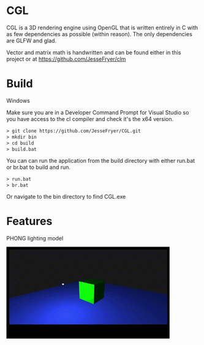 # CGL
CGL is a 3D rendering engine using OpenGL that is written entirely in C with 
as few dependencies as possible (within reason). The only dependencies are GLFW
and glad. 

Vector and matrix math is handwritten and can be found either in this project
or at https://github.com/JesseFryer/clm

# Build

Windows

Make sure you are in a Developer Command Prompt for Visual Studio so you have 
access to the cl compiler and check it's the x64 version.

```
> git clone https://github.com/JesseFryer/CGL.git
> mkdir bin
> cd build
> build.bat
```

You can can run the application from the build directory with either run.bat
or br.bat to build and run.

```
> run.bat
> br.bat
```

Or navigate to the bin directory to find CGL.exe

# Features
PHONG lighting model


![](https://github.com/JesseFryer/CGL/blob/main/gifs/showcase1.gif)
